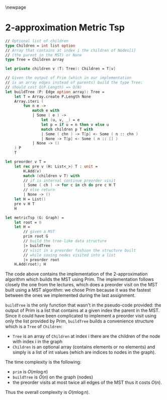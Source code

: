 \newpage

# 2-approximation Metric Tsp

```fsharp
// Optional list of children
type Children = int list option
// Array that contains at index i the children of Nodes[i] 
// (the parent in the MST) or None
type Tree = Children array

let private children v (T: Tree): Children = T[v]

// Given the output of Prim (which in our implementation 
// is an array edges instead of parents) build the type Tree: 
// should cost O(P.Length) => O(N)
let buildTree (P: Edge option array): Tree =
    let T = Array.create P.Length None
    Array.iteri (
        fun n e ->
            match e with
            | Some ( e ) -> 
                let (u, v, _) = e
                let p = if u = n then v else u
                match children p T with
                | Some ( chn ) -> T[p] <- Some ( n :: chn )
                | None -> T[p] <- Some ( n :: [] )
            | None -> () 
    ) P
    T

let preorder v T =
    let rec pre v (H: List<_>) T : unit =
        H.Add(v)
        match (children v T) with
        // if is internal continue preorder visit
        | Some ( ch ) -> for c in ch do pre c H T
        // else return
        | None -> ()
    let H = List()
    pre v H T
    H

let metricTsp (G: Graph) =
    let root = 0
    let H =
        // given a MST
        prim root G
        // build the tree-like data structure
        |> buildTree
        // visit in a preorder fashion the structure built 
        // while saving nodes visited into a list
        |> preorder root
    H.Add(root); H
```

The code above contains the implementation of the 2-approximation algorithm 
which builds the MST using Prim.
The implementation follows closely the one from the lectures, which does a 
preorder visit on the MST built using a MST algorithm: we chose Prim because 
it was the fastest between the ones we implemented during the last assignment.

`buildTree` is the only function that wasn't in the pseudo-code provided: the 
output of Prim is a list that contains at a given index the parent in the MST. 
Since it could have been complicated to implement a preorder visit using only 
the list provided by Prim, `buildTree` builds a convenience structure which 
is a `Tree` of `Children`:

 - `Tree` is an array of `Children` at index i there are the children of the 
 node with index i in the graph
 - `Children` is an optional array (contains elements or no elements) and 
 simply is a list of int values (which are indices to nodes in the graph).

The time complexity is the following:

 - `prim` is $O(m\log n)$
 - `buildTree` is $O(n)$ on the graph (nodes)
 - the preorder visits at most twice all edges of the MST thus it costs $O(n)$.

Thus the overall complexity is $O(m\log n)$.
